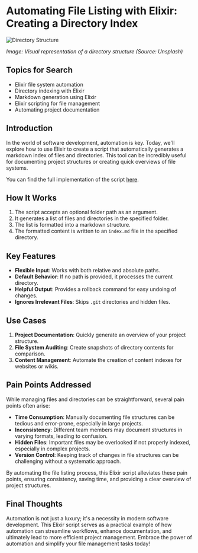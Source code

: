 # Automating File Listing with Elixir: Creating a Directory Index

![Directory Structure](https://images.unsplash.com/photo-1484417894907-623942c8ee29?ixlib=rb-4.0.3&ixid=M3wxMjA3fDB8MHxwaG90by1wYWdlfHx8fGVufDB8fHx8fA%3D%3D&auto=format&fit=crop&w=1632&q=80)

*Image: Visual representation of a directory structure (Source: Unsplash)*

## Topics for Search

- Elixir file system automation
- Directory indexing with Elixir
- Markdown generation using Elixir
- Elixir scripting for file management
- Automating project documentation

## Introduction

In the world of software development, automation is key. Today, we'll explore how to use Elixir to create a script that automatically generates a markdown index of files and directories. This tool can be incredibly useful for documenting project structures or creating quick overviews of file systems.

You can find the full implementation of the script [here](https://github.com/ConsonHayashi/work_space/blob/main/listing_all_file.exs).


## How It Works

1. The script accepts an optional folder path as an argument.
2. It generates a list of files and directories in the specified folder.
3. The list is formatted into a markdown structure.
4. The formatted content is written to an `index.md` file in the specified directory.

## Key Features

- **Flexible Input**: Works with both relative and absolute paths.
- **Default Behavior**: If no path is provided, it processes the current directory.
- **Helpful Output**: Provides a rollback command for easy undoing of changes.
- **Ignores Irrelevant Files**: Skips `.git` directories and hidden files.

## Use Cases

1. **Project Documentation**: Quickly generate an overview of your project structure.
2. **File System Auditing**: Create snapshots of directory contents for comparison.
3. **Content Management**: Automate the creation of content indexes for websites or wikis.

## Pain Points Addressed

While managing files and directories can be straightforward, several pain points often arise:

- **Time Consumption**: Manually documenting file structures can be tedious and error-prone, especially in large projects.
- **Inconsistency**: Different team members may document structures in varying formats, leading to confusion.
- **Hidden Files**: Important files may be overlooked if not properly indexed, especially in complex projects.
- **Version Control**: Keeping track of changes in file structures can be challenging without a systematic approach.

By automating the file listing process, this Elixir script alleviates these pain points, ensuring consistency, saving time, and providing a clear overview of project structures.

## Final Thoughts

Automation is not just a luxury; it's a necessity in modern software development. This Elixir script serves as a practical example of how automation can streamline workflows, enhance documentation, and ultimately lead to more efficient project management. Embrace the power of automation and simplify your file management tasks today!


